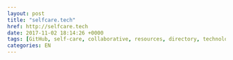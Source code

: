 ```yaml
---
layout: post
title: "selfcare.tech"
href: http://selfcare.tech
date: 2017-11-02 18:14:26 +0000
tags: [GitHub, self-care, collaborative, resources, directory, technology, education]
categories: EN
---
```

